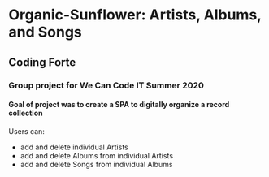 # Organic-Sunflower: Artists, Albums, and Songs
## Coding Forte

### Group project for We Can Code IT Summer 2020

#### Goal of project was to create a SPA to digitally organize a record collection

Users can:
-  add and delete individual Artists
-  add and delete Albums from individual Artists
-  add and delete Songs from individual Albums
